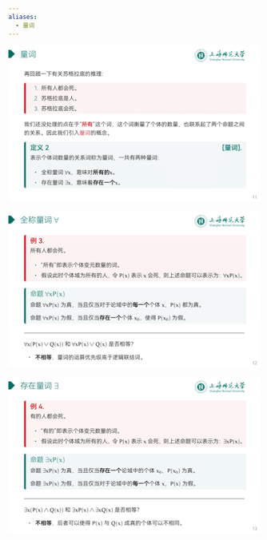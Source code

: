 ```yaml
---
aliases:
  - 量词
---
```


![](../attachments/DMLec4-handout-11.png)

![](../attachments/DMLec4-handout-12.png)

![](../attachments/DMLec4-handout-13.png)